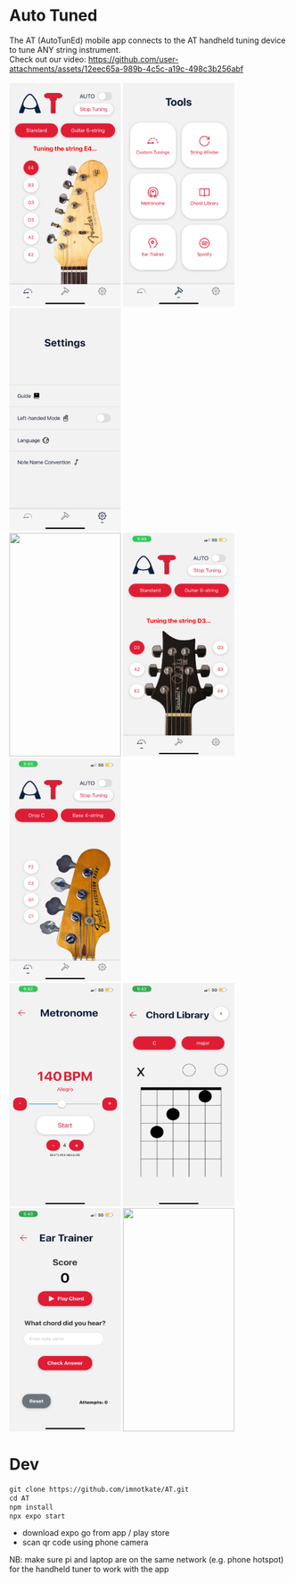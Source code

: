 # Auto Tuned
The AT (AutoTunEd) mobile app connects to the AT handheld tuning device to tune ANY string instrument. <br>
Check out our video: https://github.com/user-attachments/assets/12eec65a-989b-4c5c-a19c-498c3b256abf <br>
<br>
<img src="./assets/images/home.png" width="200" height="400" /> <img src="./assets/images/tools.png" width="200" height="400" /> <img src="./assets/images/settings.png" width="200" height="400" /> <br>
<img src="./assets/images/instruments.png" width="200" height="400" /> <img src="./assets/images/weeg.png" width="200" height="400" /> <img src="./assets/images/wee bass.png" width="200" height="400" />
<br>
<img src="./assets/images/metro.png" width="200" height="400" /> <img src="./assets/images/chordlib.png" width="200" height="400" /> <img src="./assets/images/weegame.png" width="200" height="400" /> 
 <img src="./assets/images/custtunin.png" width="200" height="400" />

# Dev
```
git clone https://github.com/imnotkate/AT.git
cd AT
npm install 
npx expo start
```
- download expo go from app / play store
- scan qr code using phone camera

NB: make sure pi and laptop are on the same network (e.g. phone hotspot) for the handheld tuner to work with the app
